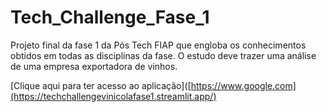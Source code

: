 # Tech_Challenge_Fase_1
Projeto final da fase 1 da Pós Tech FIAP que engloba os conhecimentos obtidos em todas as disciplinas da fase. O estudo deve trazer uma análise de uma empresa exportadora de vinhos.


[Clique aqui para ter acesso ao aplicação]([https://www.google.com](https://techchallengevinicolafase1.streamlit.app/)
